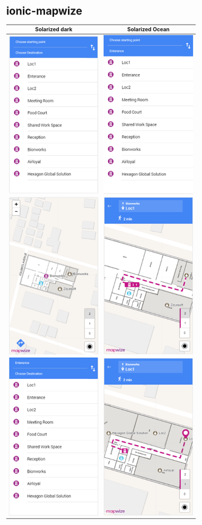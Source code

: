 # ionic-mapwize


Solarized dark             |  Solarized Ocean
:-------------------------:|:-------------------------:
![](https://github.com/VivekanandanS/ionic-mapwize/blob/master/src/assets/imgs/image1.png)  |  ![](https://github.com/VivekanandanS/ionic-mapwize/blob/master/src/assets/imgs/image4.png)
![](https://github.com/VivekanandanS/ionic-mapwize/blob/master/src/assets/imgs/image2.png)  |  ![](https://github.com/VivekanandanS/ionic-mapwize/blob/master/src/assets/imgs/image5.png)
![](https://github.com/VivekanandanS/ionic-mapwize/blob/master/src/assets/imgs/image3.png)  |  ![](https://github.com/VivekanandanS/ionic-mapwize/blob/master/src/assets/imgs/image6.png)
